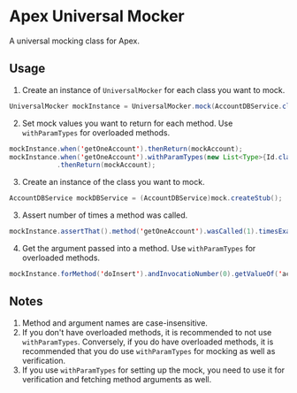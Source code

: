 # Apex Universal Mocker

A universal mocking class for Apex.

## Usage

1. Create an instance of `UniversalMocker` for each class you want to mock.

  ```java
  UniversalMocker mockInstance = UniversalMocker.mock(AccountDBService.class);
  ```
  
2. Set mock values you want to return for each method. Use `withParamTypes` for overloaded methods.

  ```java
  mockInstance.when('getOneAccount').thenReturn(mockAccount);
  mockInstance.when('getOneAccount').withParamTypes(new List<Type>{Id.class})
              .thenReturn(mockAccount);
  ```

3. Create an instance of the class you want to mock.

  ```java
  AccountDBService mockDBService = (AccountDBService)mock.createStub();
  ```
  
3. Assert number of times a method was called.

  ```java
  mockInstance.assertThat().method('getOneAccount').wasCalled(1).timesExactly();
  ```

4. Get the argument passed into a method. Use `withParamTypes` for overloaded methods.

  ```java
  mockInstance.forMethod('doInsert').andInvocatioNumber(0).getValueOf('acct');
  ```

## Notes

1. Method and argument names are case-insensitive.
2. If you don't have overloaded methods, it is recommended to not use `withParamTypes`. Conversely, if you do have overloaded methods,
 it is recommended that you do use `withParamTypes` for mocking as well as verification.
3. If you use `withParamTypes` for setting up the mock, you need to use it for verification and fetching method arguments as well.

